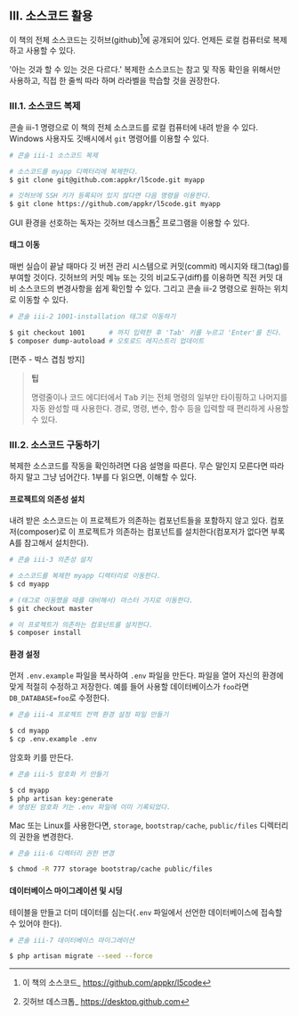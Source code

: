 
## III. 소스코드 활용

이 책의 전체 소스코드는 깃허브(github)[^i-5]에 공개되어 있다. 언제든 로컬 컴퓨터로 복제하고 사용할 수 있다.

'아는 것과 할 수 있는 것은 다르다.' 복제한 소스코드는 참고 및 작동 확인을 위해서만 사용하고, 직접 한 줄씩 따라 하며 라라벨을 학습할 것을 권장한다.

### III.1. 소스코드 복제

콘솔 iii-1 명령으로 이 책의 전체 소스코드를 로컬 컴퓨터에 내려 받을 수 있다. Windows 사용자도 깃배시에서 `git` 명령어를 이용할 수 있다.

```sh
# 콘솔 iii-1 소스코드 복제

# 소스코드를 myapp 디렉터리에 복제한다.
$ git clone git@github.com:appkr/l5code.git myapp

# 깃허브에 SSH 키가 등록되어 있지 않다면 다음 명령을 이용한다.
$ git clone https://github.com/appkr/l5code.git myapp
```

GUI 환경을 선호하는 독자는 깃허브 데스크톱[^i-6] 프로그램을 이용할 수 있다. 

#### 태그 이동

매번 실습이 끝날 때마다 깃 버전 관리 시스템으로 커밋(commit) 메시지와 태그(tag)를 부여할 것이다. 깃허브의 커밋 메뉴 또는 깃의 비교도구(diff)를 이용하면 직전 커밋 대비 소스코드의 변경사항을 쉽게 확인할 수 있다. 그리고 콘솔 iii-2 명령으로 원하는 위치로 이동할 수 있다.

```sh
# 콘솔 iii-2 1001-installation 태그로 이동하기

$ git checkout 1001      # 까지 입력한 후 'Tab' 키를 누르고 'Enter'를 친다.
$ composer dump-autoload # 오토로드 레지스트리 업데이트
```

[편주 - 박스 겹침 방지]

> **팁** 
> 
> 명령줄이나 코드 에디터에서 <kbd>Tab</kbd> 키는 전체 명령의 일부만 타이핑하고 나머지를 자동 완성할 때 사용한다. 경로, 명령, 변수, 함수 등을 입력할 때 편리하게 사용할 수 있다.

### III.2. 소스코드 구동하기

복제한 소스코드를 작동을 확인하려면 다음 설명을 따른다. 무슨 말인지 모른다면 따라 하지 말고 그냥 넘어간다. 1부를 다 읽으면, 이해할 수 있다.

#### 프로젝트의 의존성 설치

내려 받은 소스코드는 이 프로젝트가 의존하는 컴포넌트들을 포함하지 않고 있다. 컴포저(composer)로 이 프로젝트가 의존하는 컴포넌트를 설치한다(컴포저가 없다면 부록 A를 참고해서 설치한다).

```sh
# 콘솔 iii-3 의존성 설치

# 소스코드를 복제한 myapp 디렉터리로 이동한다.
$ cd myapp

# (태그로 이동했을 때를 대비해서) 마스터 가지로 이동한다.
$ git checkout master

# 이 프로젝트가 의존하는 컴포넌트를 설치한다.
$ composer install
```

#### 환경 설정

먼저 `.env.example` 파일을 복사하여 `.env` 파일을 만든다. 파일을 열어 자신의 환경에 맞게 적절히 수정하고 저장한다. 예를 들어 사용할 데이터베이스가 `foo`라면 `DB_DATABASE=foo`로 수정한다.

```sh
# 콘솔 iii-4 프로젝트 전역 환경 설정 파일 만들기

$ cd myapp
$ cp .env.example .env
```

암호화 키를 만든다.

```sh
# 콘솔 iii-5 암호화 키 만들기

$ cd myapp
$ php artisan key:generate
# 생성된 암호화 키는 .env 파일에 이미 기록되었다.
```

Mac 또는 Linux를 사용한다면, `storage`, `bootstrap/cache`, `public/files` 디렉터리의 권한을 변경한다.

```sh
# 콘솔 iii-6 디렉터리 권한 변경

$ chmod -R 777 storage bootstrap/cache public/files
```

#### 데이터베이스 마이그레이션 및 시딩

테이블을 만들고 더미 데이터를 심는다(`.env` 파일에서 선언한 데이터베이스에 접속할 수 있어야 한다).

```sh
# 콘솔 iii-7 데이터베이스 마이그레이션

$ php artisan migrate --seed --force
```

[^i-5]: 이 책의 소스코드_ https://github.com/appkr/l5code

[^i-6]: 깃허브 데스크톱_ https://desktop.github.com